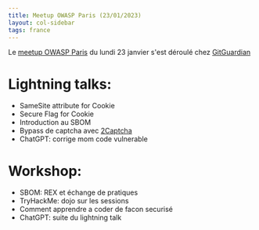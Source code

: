 ```yaml
---
title: Meetup OWASP Paris (23/01/2023)
layout: col-sidebar
tags: france
---
```


Le [meetup OWASP Paris](https://www.meetup.com/owasp-france/events/290848644/) du lundi 23 janvier s'est déroulé chez [GitGuardian](https://www.gitguardian.com/)

# Lightning talks:

- SameSite attribute for Cookie
- Secure Flag for Cookie
- Introduction au SBOM
- Bypass de captcha avec [2Captcha](https://2captcha)
- ChatGPT: corrige mom code vulnerable

# Workshop:

- SBOM: REX et échange de pratiques
- TryHackMe: dojo sur les sessions
- Comment apprendre a coder de facon securisé
- ChatGPT: suite du lightning talk
